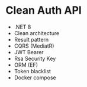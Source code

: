 # Clean Auth API

- .NET 8
- Clean architecture
- Result pattern
- CQRS (MediatR)
- JWT Bearer
- Rsa Security Key
- ORM (EF)
- Token blacklist
- Docker compose